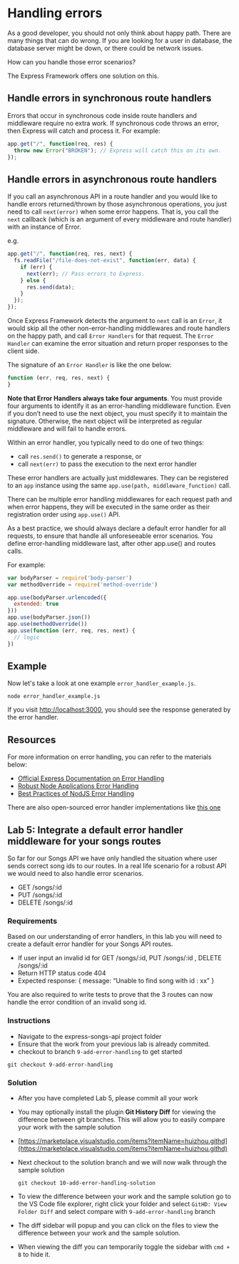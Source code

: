 # Handling errors

As a good developer, you should not only think about happy path. There are many things that can do wrong. If you are looking for a user in database, the database server might be down, or there could be network issues.

How can you handle those error scenarios?

The Express Framework offers one solution on this.

## Handle errors in synchronous route handlers

Errors that occur in synchronous code inside route handlers and middleware require no extra work. If synchronous code throws an error, then Express will catch and process it. For example:

```javascript
app.get("/", function(req, res) {
  throw new Error("BROKEN"); // Express will catch this on its own.
});
```

## Handle errors in asynchronous route handlers

If you call an asynchronous API in a route handler and you would like to handle errors returned/thrown by those asynchronous operations, you just need to call `next(error)` when some error happens. That is, you call the `next` callback \(which is an argument of every middleware and route handler\) with an instance of Error.

e.g.

```javascript
app.get("/", function(req, res, next) {
  fs.readFile("/file-does-not-exist", function(err, data) {
    if (err) {
      next(err); // Pass errors to Express.
    } else {
      res.send(data);
    }
  });
});
```

Once Express Framework detects the argument to `next` call is an `Error`, it would skip all the other non-error-handling middlewares and route handlers on the happy path, and call `Error Handlers` for that request. The `Error Handler` can examine the error situation and return proper responses to the client side.

The signature of an `Error Handler` is like the one below:

```javascript
function (err, req, res, next) {
}
```

**Note that Error Handlers always take four arguments**. You must provide four arguments to identify it as an error-handling middleware function. Even if you don’t need to use the next object, you must specify it to maintain the signature. Otherwise, the next object will be interpreted as regular middleware and will fail to handle errors.

Within an error handler, you typically need to do one of two things:

* call `res.send()` to generate a response, or
* call `next(err)` to pass the execution to the next error handler

These error handlers are actually just middlewares. They can be registered to an `app` instance using the same `app.use(path, middleware_function)` call.

There can be multiple error handling middlewares for each request path and when error happens, they will be executed in the same order as their registration order using `app.use()` API.

As a best practice, we should always declare a default error handler for all requests, to ensure that handle all unforeseeable error scenarios. You define error-handling middleware last, after other app.use\(\) and routes calls.

For example:

```javascript
var bodyParser = require('body-parser')
var methodOverride = require('method-override')

app.use(bodyParser.urlencoded({
  extended: true
}))
app.use(bodyParser.json())
app.use(methodOverride())
app.use(function (err, req, res, next) {
  // logic
})
```

## Example

Now let's take a look at one example `error_handler_example.js`.

```text
node error_handler_example.js
```

If you visit [http://localhost:3000](http://localhost:3000), you should see the response generated by the error handler.

## Resources

For more information on error handling, you can refer to the materials below:

* [Official Express Documentation on Error Handling](https://expressjs.com/en/guide/error-handling.html)
* [Robust Node Applications Error Handling](https://strongloop.com/strongblog/robust-node-applications-error-handling/)
* [Best Practices of NodJS Error Handling](http://goldbergyoni.com/checklist-best-practices-of-node-js-error-handling/)

There are also open-sourced error handler implementations like [this one](https://github.com/ericelliott/express-error-handler)

## Lab 5: Integrate a default error handler middleware for your songs routes

So far for our Songs API we have only handled the situation where user sends correct song ids to our routes. In a real life scenario for a robust API we would need to also handle error scenarios.

* GET /songs/:id 
* PUT /songs/:id 
* DELETE /songs/:id

### Requirements

Based on our understanding of error handlers, in this lab you will need to create a default error handler for your Songs API routes.

* If user input an invalid id for GET /songs/:id, PUT /songs/:id , DELETE /songs/:id
* Return HTTP status code 404 
* Expected response: { message: “Unable to find song with id : xx” } 

You are also required to write tests to prove that the 3 routes can now handle the error condition of an invalid song id.

### Instructions

* Navigate to the express-songs-api project folder
* Ensure that the work from your previous lab is already commited.
* checkout to branch `9-add-error-handling` to get started

```text
git checkout 9-add-error-handling
```

### Solution

* After you have completed Lab 5, please commit all your work
* You may optionally install the plugin **Git History Diff** for viewing the difference between git branches. This will allow you to easily compare your work with the sample solution
* [https://marketplace.visualstudio.com/items?itemName=huizhou.githd](https://marketplace.visualstudio.com/items?itemName=huizhou.githd)
* Next checkout to the solution branch and we will now walk through the sample solution

  ```text
  git checkout 10-add-error-handling-solution
  ```

* To view the difference between your work and the sample solution go to the VS Code file explorer, right click your folder and select `GitHD: View Folder Diff` and select compare with `9-add-error-handling` branch
* The diff sidebar will popup and you can click on the files to view the difference between your work and the sample solution.
* When viewing the diff you can temporarily toggle the sidebar with `cmd + B` to hide it.

